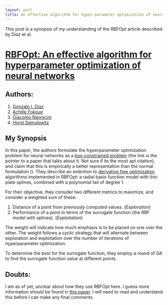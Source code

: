 ```yaml
---
layout: post
title: An effective algorithm for hyper-parameter optimization of neural networks
---
```


This post is a synopsis of my understanding of the RBFOpt article described by Diaz et al.

# [RBFOpt: An effective algorithm for hyperparameter optimization of neural networks](https://arxiv.org/abs/1705.08520)

## Authors:
1. [Gonzalo I. Diaz](https://scholar.google.com/citations?user=FOMAJbUAAAAJ&hl=en)
2. [Achille Fokoue](https://scholar.google.com/citations?user=sf_8K8gAAAAJ&hl=en)
3. [Giacomo Nannicini](https://scholar.google.com/citations?user=AoE7DGcAAAAJ&hl=en)
4. [Horst Samulowitz](https://scholar.google.com/citations?user=km7EsqsAAAAJ&hl=en)

## My Synopsis

In this paper, the authors formulate the hyperparameter optimization problem for neural networks as a [box-constrained problem](https://www.ime.usp.br/~egbirgin/publications/bm3.pdf) (the link is the pointer to a paper that talks about it. Not sure if its the most apt citation), and claim that this is empirically a better representation than the normal formulation (). They describe an extention to [derivative free optimization](https://en.wikipedia.org/wiki/Derivative-free_optimization) algorithms implemented in RBFOpt: a radial basis function model with
thin plate splines, combined with a polynomial tail of degree 1.

For their objective, they consider two different metrics to maximize, and consider a weighted sum of these:

1. Distance of a point from previously computed values. (_Exploration_)
2. Performance of a point in terms of the surrogate function (the RBF model with splines). (_Exploitation_)

The weight will indicate how much emphasis is to be placed on one over the other.
The weight follows a cyclic strategy that will alternate between exploration and exploitation over the number of iterations of hyperparameter optimization.

To determine the best for the surrogate function, they employ a round of GA to find the surrogate function value at different points.


## Doubts:
I am as of yet, unclear about how they use RBFOpt here. I guess more information should be found in [this paper](http://www.optimization-online.org/DB_FILE/2014/09/4538.pdf). I will need to read and understand this before I can make any final comments.


